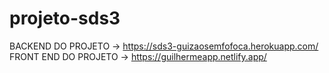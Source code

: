 # projeto-sds3
  BACKEND DO PROJETO  -> https://sds3-guizaosemfofoca.herokuapp.com/
  FRONT END DO PROJETO -> https://guilhermeapp.netlify.app/
